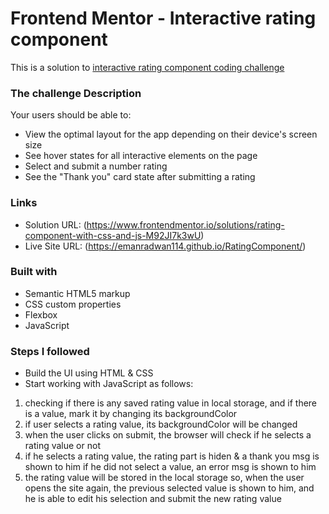 # Frontend Mentor - Interactive rating component

This is a solution to [interactive rating component coding challenge](https://www.frontendmentor.io/challenges/interactive-rating-component-koxpeBUmI)

### The challenge Description

Your users should be able to:

- View the optimal layout for the app depending on their device's screen size
- See hover states for all interactive elements on the page
- Select and submit a number rating
- See the "Thank you" card state after submitting a rating

### Links

- Solution URL: (https://www.frontendmentor.io/solutions/rating-component-with-css-and-js-M92JI7k3wU)
- Live Site URL: (https://emanradwan114.github.io/RatingComponent/)

### Built with

- Semantic HTML5 markup
- CSS custom properties
- Flexbox
- JavaScript

### Steps I followed

- Build the UI using HTML & CSS
- Start working with JavaScript as follows:

1. checking if there is any saved rating value in local storage, and if there is a value, mark it by changing its backgroundColor
2. if user selects a rating value, its backgroundColor will be changed
3. when the user clicks on submit, the browser will check if he selects a rating value or not
4. if he selects a rating value, the rating part is hiden & a thank you msg is shown to him
   if he did not select a value, an error msg is shown to him
5. the rating value will be stored in the local storage
   so, when the user opens the site again, the previous selected value is shown to him,
   and he is able to edit his selection and submit the new rating value

